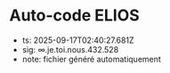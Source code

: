# Auto-code ELIOS
- ts: 2025-09-17T02:40:27.681Z
- sig: ∞.je.toi.nous.432.528
- note: fichier généré automatiquement